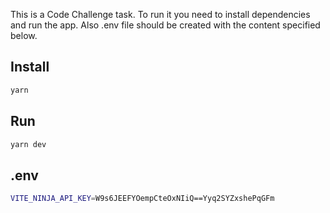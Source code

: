 This is a Code Challenge task.
To run it you need to install dependencies and run the app.
Also .env file should be created with the content specified below.

## Install
```bash
yarn
```

## Run
```bash
yarn dev
```

## .env
```bash
VITE_NINJA_API_KEY=W9s6JEEFYOempCteOxNIiQ==Yyq2SYZxshePqGFm
```
